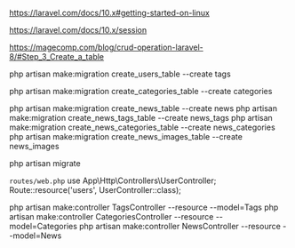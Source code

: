 https://laravel.com/docs/10.x#getting-started-on-linux

https://laravel.com/docs/10.x/session





https://magecomp.com/blog/crud-operation-laravel-8/#Step_3_Create_a_table

php artisan make:migration create_users_table  --create tags

php artisan make:migration create_categories_table  --create categories

php artisan make:migration create_news_table --create news
php artisan make:migration create_news_tags_table --create news_tags
php artisan make:migration create_news_categories_table --create news_categories
php artisan make:migration create_news_images_table --create news_images

php artisan migrate



``` routes/web.php ```
use App\Http\Controllers\UserController;
Route::resource('users', UserController::class);



php artisan make:controller TagsController --resource --model=Tags
php artisan make:controller CategoriesController --resource --model=Categories
php artisan make:controller NewsController --resource --model=News

